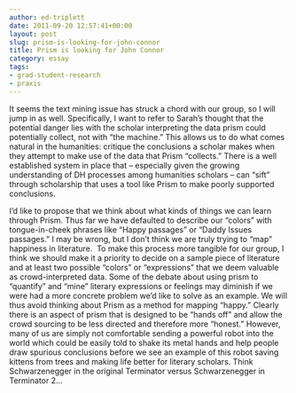 ```yaml
---
author: ed-triplett
date: 2011-09-20 12:57:41+00:00
layout: post
slug: prism-is-looking-for-john-connor
title: Prism is looking for John Connor
category: essay
tags:
- grad-student-research
- praxis
---
```


It seems the text mining issue has struck a chord with our group, so I will jump in as well. Specifically, I want to refer to Sarah’s thought that the potential danger lies with the scholar interpreting the data prism could potentially collect, not with “the machine.” This allows us to do what comes natural in the humanities: critique the conclusions a scholar makes when they attempt to make use of the data that Prism “collects.” There is a well established system in place that – especially given the growing understanding of DH processes among humanities scholars – can “sift” through scholarship that uses a tool like Prism to make poorly supported conclusions.

I’d like to propose that we think about what kinds of things we can learn through Prism. Thus far we have defaulted to describe our “colors” with tongue-in-cheek phrases like “Happy passages” or “Daddy Issues passages.” I may be wrong, but I don’t think we are truly trying to “map” happiness in literature.  To make this process more tangible for our group, I think we should make it a priority to decide on a sample piece of literature and at least two possible “colors” or “expressions” that we deem valuable as crowd-interpreted data. Some of the debate about using prism to “quantify” and “mine” literary expressions or feelings may diminish if we were had a more concrete problem we’d like to solve as an example. We will thus avoid thinking about Prism as a method for mapping “happy.” Clearly there is an aspect of prism that is designed to be “hands off” and allow the crowd sourcing to be less directed and therefore more “honest.” However, many of us are simply not comfortable sending a powerful robot into the world which could be easily told to shake its metal hands and help people draw spurious conclusions before we see an example of this robot saving kittens from trees and making life better for literary scholars. Think Schwarzenegger in the original Terminator versus Schwarzenegger in Terminator 2…
